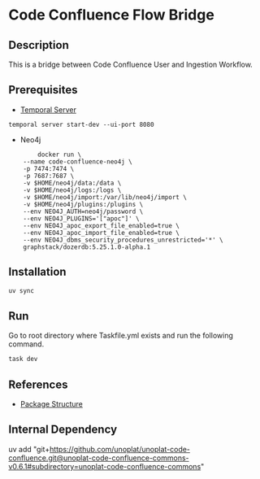 # Code Confluence Flow Bridge


## Description

This is a bridge between Code Confluence User and Ingestion Workflow.

## Prerequisites

- [Temporal Server](https://docs.temporal.io/docs/get-started/set-up-a-local-server/)

```
temporal server start-dev --ui-port 8080
```

- Neo4j

```
        docker run \
    --name code-confluence-neo4j \
    -p 7474:7474 \
    -p 7687:7687 \
    -v $HOME/neo4j/data:/data \
    -v $HOME/neo4j/logs:/logs \
    -v $HOME/neo4j/import:/var/lib/neo4j/import \
    -v $HOME/neo4j/plugins:/plugins \
    --env NEO4J_AUTH=neo4j/password \
    --env NEO4J_PLUGINS='["apoc"]' \
    --env NEO4J_apoc_export_file_enabled=true \
    --env NEO4J_apoc_import_file_enabled=true \
    --env NEO4J_dbms_security_procedures_unrestricted='*' \
    graphstack/dozerdb:5.25.1.0-alpha.1
```

## Installation

```bash
uv sync 
```

## Run

Go to root directory where Taskfile.yml exists and run the following command.

```bash
task dev
```


## References

- [Package Structure](https://github.com/astral-sh/uv/issues/7341)


## Internal Dependency

uv add "git+https://github.com/unoplat/unoplat-code-confluence.git@unoplat-code-confluence-commons-v0.6.1#subdirectory=unoplat-code-confluence-commons"